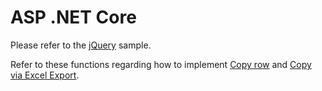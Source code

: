 # ASP .NET Core

Please refer to the [jQuery](../jQuery) sample.

Refer to these functions regarding how to implement [Copy row](../jQuery/index.js#L2) and [Copy via Excel Export](../jQuery/index.js#L31).